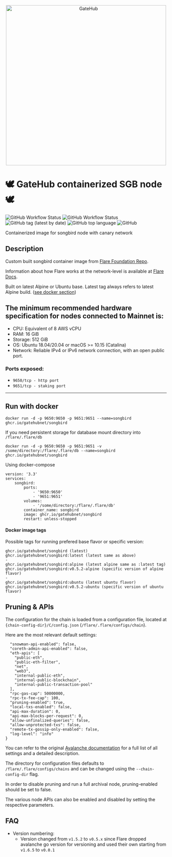 <p align="center">
    <a href="https://gatehub.net">
      <img src="https://cdn.gatehub.net/img/gatehub_logo_blue.svg" alt="GateHub"/ width="500px">
    </a>
</p>

# 🕊️ **GateHub containerized SGB node** 🕊️
![GitHub Workflow Status](https://img.shields.io/github/workflow/status/gatehubnet/songbird/Docker%20Test?color=blue&label=test&style=plastic)
![GitHub Workflow Status](https://img.shields.io/github/workflow/status/gatehubnet/songbird/Docker%20Image?style=plastic&logo=docker&color=blue)
![GitHub tag (latest by date)](https://img.shields.io/github/v/tag/gatehubnet/songbird?label=latest&style=plastic)
![GitHub top language](https://img.shields.io/github/languages/top/gatehubnet/songbird?color=blue&style=plastic)
![GitHub](https://img.shields.io/github/license/gatehubnet/songbird?color=blue&style=plastic)

Containerized image for songbird node with canary network

## **Description**

Custom built songbird container image from [Flare Foundation Repo](https://github.com/flare-foundation/flare).

Information about how Flare works at the network-level is available at [Flare Docs](https://docs.flare.network/en/).

Built on latest Alpine or Ubuntu base. Latest tag always refers to latest Alpine build. ([see docker section](#docker-image-tags))

## **The minimum recommended hardware specification for nodes connected to Mainnet is:**

- CPU: Equivalent of 8 AWS vCPU
- RAM: 16 GiB
- Storage: 512 GiB
- OS: Ubuntu 18.04/20.04 or macOS >= 10.15 (Catalina)
- Network: Reliable IPv4 or IPv6 network connection, with an open public port.

### **Ports exposed:**
- `9650/tcp - http port`
- `9651/tcp - staking port`
---
## **Run with docker**
```
docker run -d -p 9650:9650 -p 9651:9651 --name=songbird ghcr.io/gatehubnet/songbird
```
If you need persistent storage for database mount directory into `/flare/.flare/db`

```
docker run -d -p 9650:9650 -p 9651:9651 -v /some/directory:/flare/.flare/db --name=songbird ghcr.io/gatehubnet/songbird
```
Using docker-compose
```
version: '3.3'
services:
    songbird:
        ports:
            - '9650:9650'
            - '9651:9651'
        volumes:
            - '/some/directory:/flare/.flare/db'
        container_name: songbird
        image: ghcr.io/gatehubnet/songbird
        restart: unless-stopped
```
#### **Docker image tags**
Possible tags for running prefered base flavor or specific version:
```
ghcr.io/gatehubnet/songbird (latest)
ghcr.io/gatehubnet/songbird:latest (latest same as above)
-
ghcr.io/gatehubnet/songbird:alpine (latest alpine same as :latest tag)
ghcr.io/gatehubnet/songbird:v0.5.2-alpine (specific version of alpine flavor)
-
ghcr.io/gatehubnet/songbird:ubuntu (latest ubuntu flavor)
ghcr.io/gatehubnet/songbird:v0.5.2-ubuntu (specific version of ubuntu flavor)
```

## **Pruning & APIs**
The configuration for the chain is loaded from a configuration file, located at `{chain-config-dir}/C/config.json` (`/flare/.flare/configs/chain`).

Here are the most relevant default settings:

```{
  "snowman-api-enabled": false,
  "coreth-admin-api-enabled": false,
  "eth-apis": [
    "public-eth",
    "public-eth-filter",
    "net",
    "web3",
    "internal-public-eth",
    "internal-public-blockchain",
    "internal-public-transaction-pool"
  ],
  "rpc-gas-cap": 50000000,
  "rpc-tx-fee-cap": 100,
  "pruning-enabled": true,
  "local-txs-enabled": false,
  "api-max-duration": 0,
  "api-max-blocks-per-request": 0,
  "allow-unfinalized-queries": false,
  "allow-unprotected-txs": false,
  "remote-tx-gossip-only-enabled": false,
  "log-level": "info"
}
```
You can refer to the original [Avalanche documentation](https://docs.avax.network/build/references/avalanchego-config-flags/#c-chain-configs) for a full list of all settings and a detailed description.

The directory for configuration files defaults to `/flare/.flare/configs/chains` and can be changed using the `--chain-config-dir` flag.

In order to disable pruning and run a full archival node, pruning-enabled should be set to false.

The various node APIs can also be enabled and disabled by setting the respective parameters.

## **FAQ**
- Version numbering:
  - Version changed from `v1.5.2` to `v0.5.x` since Flare dropped avalanche go version for versioning and used their own starting from `v1.6.5` to `v0.0.1`
